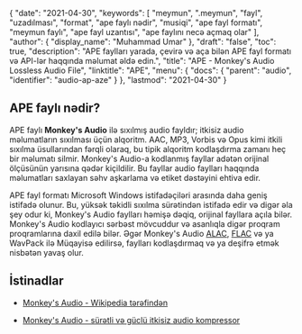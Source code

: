 {
  "date": "2021-04-30",
  "keywords": [
"meymun",
".meymun",
"fayl",
"uzadılması",
"format",
"ape faylı nədir",
"musiqi",
"ape fayl formatı",
"meymun faylı",
"ape fayl uzantısı",
"ape faylını necə açmaq olar"
],
  "author": {
    "display_name": "Muhammad Umar"
},
  "draft": "false",
  "toc": true,
  "description": "APE faylları yarada, çevirə və aça bilən APE fayl formatı və API-lər haqqında məlumat əldə edin.",
  "title": "APE - Monkey's Audio Lossless Audio File",
  "linktitle": "APE",
  "menu": {
    "docs": {
      "parent": "audio",
      "identifier": "audio-ap-aze"
}
},
  "lastmod": "2021-04-30"
}

## APE faylı nədir?

APE faylı **Monkey's Audio** ilə sıxılmış audio fayldır; itkisiz audio məlumatların sıxılması üçün alqoritm. AAC, MP3, Vorbis və Opus kimi itkili sıxılma üsullarından fərqli olaraq, bu tipik alqoritm kodlaşdırma zamanı heç bir məlumatı silmir. Monkey's Audio-a kodlanmış fayllar adətən orijinal ölçüsünün yarısına qədər kiçildilir. Bu fayllar audio faylları haqqında məlumatları saxlayan səhv aşkarlama və etiket dəstəyini ehtiva edir.

APE fayl formatı Microsoft Windows istifadəçiləri arasında daha geniş istifadə olunur. Bu, yüksək təkidli sıxılma sürətindən istifadə edir və digər əla şey odur ki, Monkey's Audio faylları həmişə dəqiq, orijinal fayllara açıla bilər. Monkey's Audio kodlayıcı sərbəst mövcuddur və asanlıqla digər proqram proqramlarına daxil edilə bilər. Əgər Monkey's Audio [ALAC](/audio/alac/), [FLAC](/audio/flac/) və ya WavPack ilə Müqayisə edilirsə, faylları kodlaşdırmaq və ya deşifrə etmək nisbətən yavaş olur.

## İstinadlar

* [Monkey's Audio - Wikipedia tərəfindən](https://en.wikipedia.org/wiki/Monkey%27s_Audio)

* [Monkey's Audio - sürətli və güclü itkisiz audio kompressor](https://monkeysaudio.com/index.html)


